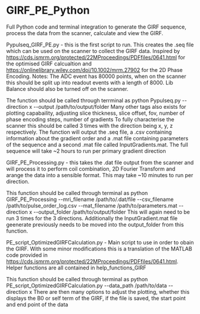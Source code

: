 # GIRF_PE_Python
Full Python code and terminal integration to generate the GIRF sequence, process the data from the scanner, calculate and view the GIRF.

Pypulseq_GIRF_PE.py - this is the first script to run. This creates the .seq file which can be used on the scanner to collect the GIRF data. 
Inspired by https://cds.ismrm.org/protected/22MProceedings/PDFfiles/0641.html for the optimised GIRF calcualtion and https://onlinelibrary.wiley.com/doi/10.1002/mrm.27902 for the 2D Phase Encoding. 
Notes: The ADC event has 80000 points, when on the scanner this should be split up into readout events with a length of 8000. Lib Balance should also be turned off on the scanner. 

The function should be called through terrminal as 
python Pypulseq.py --direction x --output /path/to/output/folder 
Many other tags also exists for plotting capabaility, adjusting slice thickness, slice offset, fov, number of phase encoding steps, number of gradients 
To fully characterise the scanner this should be called 3 times with the direction being x, y, z respectively. 
The function will output the .seq file, a .csv containing information about the gradient order and a .mat file containing parameters of the sequence and a second .mat file called InputGradients.mat. The full sequence will take ~2 hours to run per primary gradient direction


GIRF_PE_Processing.py - this takes the .dat file output from the scanner and will process it to perform coil combination, 2D Fourier Transform and arange the data into a sensible format. This may take ~10 minutes to run per direction.

This function should be called through terminal as 
python GIRF_PE_Processing --mri_filename /path/to/.dat/file --csv_filename /path/to/pulse_order_log.csv --mat_filename /path/to/parameters.mat --direction x --output_folder /path/to/output/folder
This will again need to be run 3 times for the 3 directions. 
Additionally the InputGradient.mat file geenerate previously needs to be moved into the output_folder from this function. 


PE_script_OptimizedGIRFCalculation.py - Main script to use in order to obain the GIRF. With some minor modifications this is a translation of the MATLAB code provided in https://cds.ismrm.org/protected/22MProceedings/PDFfiles/0641.html. Helper functions are all contained in help_functions_GIRF

This function should be called through terminal as
python PE_script_OptimizedGIRFCalculation.py --data_path /path/to/data --direction x 
There are then many options to adjust the plotting, whether this displays the B0 or self term of the GIRF, if the file is saved, the start point and end point of the data 
